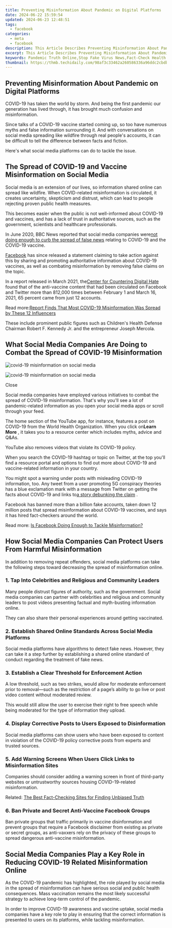 ```yaml
---
title: Preventing Misinformation About Pandemic on Digital Platforms
date: 2024-06-22 15:59:54
updated: 2024-06-23 12:48:51
tags:
  - facebook
categories:
  - meta
  - facebook
description: This Article Describes Preventing Misinformation About Pandemic on Digital Platforms
excerpt: This Article Describes Preventing Misinformation About Pandemic on Digital Platforms
keywords: Pandemic Truth Online,Stop Fake Virus News,Fact-Check Health Myths,Curb COVID Disinfo,Prevent Pandemic Lies,Debunking Virus Hoaxes,Misinformation Health Safety
thumbnail: https://thmb.techidaily.com/98af3c33462a260586336a96ddc2cbdb473875d7a720808faf7dee8c99a861a3.jpg
---
```


## Preventing Misinformation About Pandemic on Digital Platforms

 COVID-19 has taken the world by storm. And being the first pandemic our generation has lived through, it has brought much confusion and misinformation.

 Since talks of a COVID-19 vaccine started coming up, so too have numerous myths and false information surrounding it. And with conversations on social media spreading like wildfire through real people's accounts, it can be difficult to tell the difference between facts and fiction.

Here's what social media platforms can do to tackle the issue.

## The Spread of COVID-19 and Vaccine Misinformation on Social Media

 Social media is an extension of our lives, so information shared online can spread like wildfire. When COVID-related misinformation is circulated, it creates uncertainty, skepticism and distrust, which can lead to people rejecting proven public health measures.

 This becomes easier when the public is not well-informed about COVID-19 and vaccines, and has a lack of trust in authoritative sources, such as the government, scientists and healthcare professionals.

 In June 2020, BBC News reported that social media companies were[not doing enough to curb the spread of false news](https://www.bbc.co.uk/news/technology-52903680) relating to COVID-19 and the COVID-19 vaccine.

[Facebook](https://about.fb.com/news/2021/02/reaching-billions-of-people-with-covid-19-vaccine-information/) has since released a statement claiming to take action against this by sharing and promoting authoritative information about COVID-19 vaccines, as well as combating misinformation by removing false claims on the topic.

 In a report released in March 2021, the[Center for Countering Digital Hate](https://252f2edd-1c8b-49f5-9bb2-cb57bb47e4ba.filesusr.com/ugd/f4d9b9%5Fb7cedc0553604720b7137f8663366ee5.pdf) found that of the anti-vaccine content that had been circulated on Facebook and Twitter more than 812,000 times between February 1 and March 16, 2021, 65 percent came from just 12 accounts.

 Read more:[Report Finds That Most COVID-19 Misinformation Was Spread by These 12 Influencers](https://www.makeuseof.com/study-covid-misinformation-spread-by-influencers/)

 These include prominent public figures such as Children's Health Defense Chairman Robert F. Kennedy Jr. and the entrepreneur Joseph Mercola.

## What Social Media Companies Are Doing to Combat the Spread of COVID-19 Misinformation

![covid-19 misinformation on social media](https://static1.makeuseofimages.com/wordpress/wp-content/uploads/2021/06/covid-social-media-1.png)

![covid-19 misinformation on social media](https://static1.makeuseofimages.com/wordpress/wp-content/uploads/2021/06/covid-social-media-2.png)

Close

 Social media companies have employed various initiatives to combat the spread of COVID-19 misinformation. That's why you'll see a lot of pandemic-related information as you open your social media apps or scroll through your feed.

 The home section of the YouTube app, for instance, features a post on COVID-19 from the World Health Organization. When you click on**Learn More** , it takes you to a resource center which includes myths, advice and Q&As.

YouTube also removes videos that violate its COVID-19 policy.

 When you search the COVID-19 hashtag or topic on Twitter, at the top you'll find a resource portal and options to find out more about COVID-19 and vaccine-related information in your country.

 You might spot a warning under posts with misleading COVID-19 information, too. Any tweet from a user promoting 5G conspiracy theories has a blue exclamation mark with a message from Twitter on getting the facts about COVID-19 and links to[a story debunking the claim](https://twitter.com/i/events/1246086575043178496) .

 Facebook has banned more than a billion fake accounts, taken down 12 million posts that spread misinformation about COVID-19 vaccines, and says it has hired fact-checkers around the world.

 Read more: [Is Facebook Doing Enough to Tackle Misinformation?](https://www.makeuseof.com/is-facebook-doing-enough-misinformation/)

## How Social Media Companies Can Protect Users From Harmful Misinformation

 In addition to removing repeat offenders, social media platforms can take the following steps toward decreasing the spread of misinformation online.

### 1\. Tap Into Celebrities and Religious and Community Leaders

 Many people distrust figures of authority, such as the government. Social media companies can partner with celebrities and religious and community leaders to post videos presenting factual and myth-busting information online.

 They can also share their personal experiences around getting vaccinated.

### 2\. Establish Shared Online Standards Across Social Media Platforms

 Social media platforms have algorithms to detect fake news. However, they can take it a step further by establishing a shared online standard of conduct regarding the treatment of fake news.

### 3\. Establish a Clear Threshold for Enforcement Action

 A low threshold, such as two strikes, would allow for moderate enforcement prior to removal—such as the restriction of a page’s ability to go live or post video content without moderated review.

 This would still allow the user to exercise their right to free speech while being moderated for the type of information they upload.

### 4\. Display Corrective Posts to Users Exposed to Disinformation

 Social media platforms can show users who have been exposed to content in violation of the COVID-19 policy corrective posts from experts and trusted sources.

### 5\. Add Warning Screens When Users Click Links to Misinformation Sites

 Companies should consider adding a warning screen in front of third-party websites or untrustworthy sources housing COVID-19-related misinformation.

 Related: [The Best Fact-Checking Sites for Finding Unbiased Truth](https://www.makeuseof.com/tag/true-5-factchecking-websites/)

### 6\. Ban Private and Secret Anti-Vaccine Facebook Groups

 Ban private groups that traffic primarily in vaccine disinformation and prevent groups that require a Facebook disclaimer from existing as private or secret groups, as anti-vaxxers rely on the privacy of these groups to spread dangerous anti-vaccine misinformation.

## Social Media Companies Play a Key Role in Reducing COVID-19 Related Misinformation Online

 As the COVID-19 pandemic has highlighted, the role played by social media in the spread of misinformation can have serious social and public health consequences. Mass vaccination remains the most likely successful strategy to achieve long-term control of the pandemic.

 In order to improve COVID-19 awareness and vaccine uptake, social media companies have a key role to play in ensuring that the correct information is presented to users on its platforms, while tackling misinformation.


<ins class="adsbygoogle"
     style="display:block"
     data-ad-format="autorelaxed"
     data-ad-client="ca-pub-7571918770474297"
     data-ad-slot="1223367746"></ins>



<ins class="adsbygoogle"
     style="display:block"
     data-ad-client="ca-pub-7571918770474297"
     data-ad-slot="8358498916"
     data-ad-format="auto"
     data-full-width-responsive="true"></ins>
